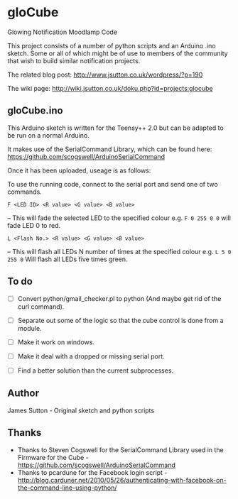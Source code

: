 gloCube
=======

Glowing Notification Moodlamp Code

This project consists of a number of python scripts and an Arduino .ino
sketch. Some or all of which might be of use to members of the community that wish
to build similar notification projects.

The related blog post: http://www.jsutton.co.uk/wordpress/?p=190

The wiki page: http://wiki.jsutton.co.uk/doku.php?id=projects:glocube

gloCube.ino
-----------
This Arduino sketch is written for the Teensy++ 2.0 but can be adapted to be
run on a normal Arduino.

It makes use of the SerialCommand Library, which can be found here: https://github.com/scogswell/ArduinoSerialCommand

Once it has been uploaded, useage is as follows:

To use the running code, connect to the serial port and send one of two commands.

```F <LED ID> <R value> <G value> <B value>```

 – This will fade the selected LED to the specified colour e.g. ```F 0 255 0 0``` will fade LED 0 to red.
 
 
```L <Flash No.> <R value> <G value> <B value>```

 – This will flash all LEDs N number of times at the specified colour e.g. ```L 5 0 255 0``` Will flash all LEDs five times green.

To do
-----
- [ ] Convert python/gmail_checker.pl to python (And maybe get rid of the curl command).
- [ ] Separate out some of the logic so that the cube control is done from a module.
- [ ] Make it work on windows.
- [ ] Make it deal with a dropped or missing serial port.
- [ ] Find a better solution than the current subprocesses.


Author
------

James Sutton - Original sketch and python scripts



Thanks
------

* Thanks to Steven Cogswell for the SerialCommand Library used in the Firmware for the Cube -  https://github.com/scogswell/ArduinoSerialCommand
* Thanks to pcardune for the Facebook login script - http://blog.carduner.net/2010/05/26/authenticating-with-facebook-on-the-command-line-using-python/
